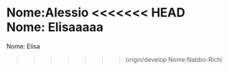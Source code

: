 Nome:Alessio
<<<<<<< HEAD
Nome: Elisaaaaa
=======
Nome: Elisa
>>>>>>> origin/develop
Nome:Nabbo-Richi
